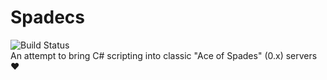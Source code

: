 # Spadecs
![Build Status](https://github.com/Conticop/Spadecs/workflows/.github/workflows/spadecs.yml/badge.svg?branch=master)  
An attempt to bring C# scripting into classic "Ace of Spades" (0.x) servers ❤️
